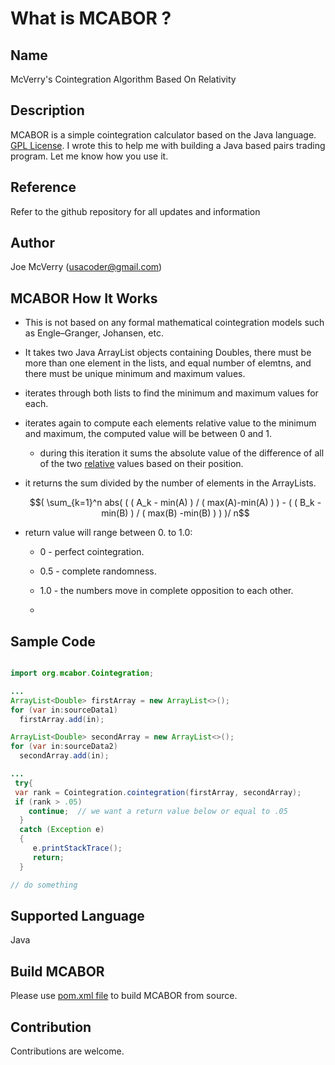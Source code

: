 What is MCABOR ?
===================

Name
------------------------------------------
McVerry's Cointegration Algorithm Based On Relativity

Description
------------------------------------------
MCABOR is a simple cointegration calculator based on the Java language.   
[GPL License](LICENSE).
I wrote this to help me with building a Java based pairs trading program.  Let me know how you use it.

Reference
------------------------------------------
Refer to the github repository for all updates and information

Author
------------------
Joe McVerry (usacoder@gmail.com)

MCABOR How It Works
---------------------

- This is not based on any formal mathematical cointegration models such as Engle–Granger, Johansen, etc.

- It takes two Java ArrayList objects containing Doubles, there must be more than one element in the lists, and equal number of elemtns, and there must be
unique minimum and maximum values.   

- iterates through both lists to find the minimum and maximum values for each.

- iterates again to compute each elements relative value to the minimum and maximum, the computed value will be 
between 0 and 1.

   * during this iteration it sums the absolute value of the difference of all of the two <u>relative</u> values based on their position.
   
- it returns the sum divided by the number of elements in the ArrayLists.

  $$( \sum_{k=1}^n abs( ( ( A_k - min(A) )  /  ( max(A)-min(A) ) )  - ( ( B_k - min(B) )  /  ( max(B) -min(B) ) ) )/ n$$ 

- return value will range between 0. to 1.0:
   
  - 0 - perfect cointegration.

  - 0.5 - complete randomness.
  
  - 1.0 - the numbers move in complete opposition to each other.
  - 
 
Sample Code
-----------

```java

import org.mcabor.Cointegration;

...
ArrayList<Double> firstArray = new ArrayList<>();
for (var in:sourceData1)
  firstArray.add(in);

ArrayList<Double> secondArray = new ArrayList<>();
for (var in:sourceData2)
  secondArray.add(in);

...
 try{
 var rank = Cointegration.cointegration(firstArray, secondArray);
 if (rank > .05)
	continue;  // we want a return value below or equal to .05
  }
  catch (Exception e)
  {
     e.printStackTrace();
     return;
  }

// do something

``` 
   

Supported Language
------------

Java


Build MCABOR
---------------

Please use [pom.xml file](pom.xml) to build MCABOR from source.


Contribution
------------

Contributions are welcome. 

